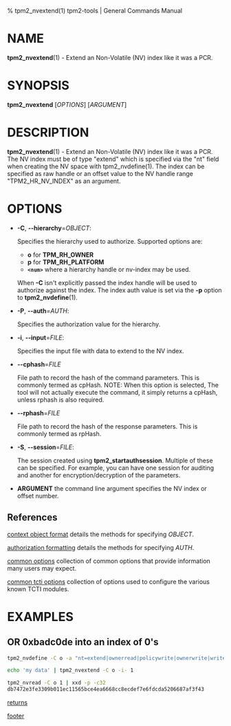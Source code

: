 % tpm2_nvextend(1) tpm2-tools | General Commands Manual

# NAME

**tpm2_nvextend**(1) - Extend an Non-Volatile (NV) index like it was a PCR.

# SYNOPSIS

**tpm2_nvextend** [*OPTIONS*] [*ARGUMENT*]

# DESCRIPTION

**tpm2_nvextend**(1) - Extend an Non-Volatile (NV) index like it was a PCR.
The NV index must be of type "extend" which is specified via the "nt" field
when creating the NV space with tpm2_nvdefine(1). The index can be
specified as raw handle or an offset value to the NV handle range
"TPM2_HR_NV_INDEX" as an argument.

# OPTIONS

  * **-C**, **\--hierarchy**=_OBJECT_:

    Specifies the hierarchy used to authorize.
    Supported options are:
      * **o** for **TPM_RH_OWNER**
      * **p** for **TPM_RH_PLATFORM**
      * **`<num>`** where a hierarchy handle or nv-index may be used.

    When **-C** isn't explicitly passed the index handle will be used to
    authorize against the index. The index auth value is set via the
    **-p** option to **tpm2_nvdefine**(1).

  * **-P**, **\--auth**=_AUTH_:

    Specifies the authorization value for the hierarchy.

  * **-i**, **\--input**=_FILE_:

    Specifies the input file with data to extend to the NV index.

  * **\--cphash**=_FILE_

    File path to record the hash of the command parameters. This is commonly
    termed as cpHash. NOTE: When this option is selected, The tool will not
    actually execute the command, it simply returns a cpHash, unless rphash is also required.

  * **\--rphash**=_FILE_

    File path to record the hash of the response parameters. This is commonly
    termed as rpHash.

  * **-S**, **\--session**=_FILE_:

    The session created using **tpm2_startauthsession**. Multiple of these can
    be specified. For example, you can have one session for auditing and another
    for encryption/decryption of the parameters.

  * **ARGUMENT** the command line argument specifies the NV index or offset
    number.

## References

[context object format](common/ctxobj.md) details the methods for specifying
_OBJECT_.

[authorization formatting](common/authorizations.md) details the methods for
specifying _AUTH_.

[common options](common/options.md) collection of common options that provide
information many users may expect.

[common tcti options](common/tcti.md) collection of options used to configure
the various known TCTI modules.

# EXAMPLES

## OR 0xbadc0de into an index of 0's
```bash
tpm2_nvdefine -C o -a "nt=extend|ownerread|policywrite|ownerwrite|writedefine" 1

echo 'my data' | tpm2_nvextend -C o -i- 1

tpm2_nvread -C o 1 | xxd -p -c32
db7472e3fe3309b011ec11565bce4ea6668cc8ecdef7e6fdcda5206687af3f43
```

[returns](common/returns.md)

[footer](common/footer.md)
